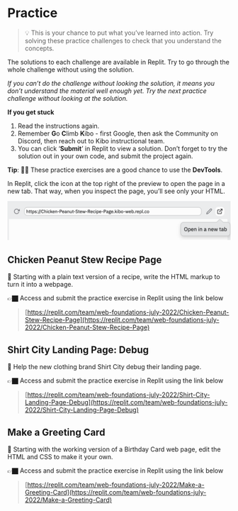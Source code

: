 # Practice

> 💡 This is your chance to put what you’ve learned into action. Try solving these practice challenges to check that you understand the concepts.

The solutions to each challenge are available in Replit. Try to go through the whole challenge without using the solution.

*If you can’t do the challenge without looking the solution, it means you don’t understand the material well enough yet. Try the next practice challenge without looking at the solution.*

**If you get stuck**
1. Read the instructions again.
2. Remember **G**o **C**limb **K**ibo - first Google, then ask the Community on Discord, then reach out to Kibo instructional team.
3. You can click ‘**Submit**’ in Replit to view a solution. Don’t forget to try the solution out in your own code, and submit the project again.

<aside>

**Tip**: 🕵🏾 These practice exercises are a good chance to use the **DevTools**.

In Replit, click the icon at the top right of the preview to open the page in a new tab. That way, when you inspect the page, you’ll see only your HTML.

![9388E0D6-E9A8-4268-9E20-6ADB9D989710-655-0001876578B08A7B.png](practice/e0d6-e9a8-4268-9e20-6adb9d989710-655-0001876578b08a7b.png)

</aside>

## Chicken Peanut Stew Recipe Page

🍲 Starting with a plain text version of a recipe, write the HTML markup to turn it into a webpage.

👉🏿 Access and submit the practice exercise in Replit using the link below

> [https://replit.com/team/web-foundations-july-2022/Chicken-Peanut-Stew-Recipe-Page](https://replit.com/team/web-foundations-july-2022/Chicken-Peanut-Stew-Recipe-Page)

## Shirt City Landing Page: Debug

👕 Help the new clothing brand Shirt City debug their landing page.

👉🏿 Access and submit the practice exercise in Replit using the link below

> [https://replit.com/team/web-foundations-july-2022/Shirt-City-Landing-Page-Debug](https://replit.com/team/web-foundations-july-2022/Shirt-City-Landing-Page-Debug)

## Make a Greeting Card

🎉 Starting with the working version of a Birthday Card web page, edit the HTML and CSS to make it your own.

👉🏿 Access and submit the practice exercise in Replit using the link below

> [https://replit.com/team/web-foundations-july-2022/Make-a-Greeting-Card](https://replit.com/team/web-foundations-july-2022/Make-a-Greeting-Card)
